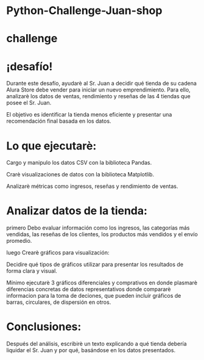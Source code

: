 # Python-Challenge-Juan-shop
# challenge 
# ¡desafío!

Durante este desafío, ayudarè al Sr. Juan a decidir qué tienda de su cadena Alura Store debe vender para iniciar un nuevo emprendimiento. Para ello, analizarè los datos de ventas, rendimiento y reseñas de las 4 tiendas que posee el Sr. Juan. 

El objetivo es identificar la tienda menos eficiente y presentar una recomendación final basada en los datos.

# Lo que ejecutarè:
Cargo y manipulo los datos CSV con la biblioteca Pandas.

Crarè visualizaciones de datos con la biblioteca Matplotlib.

Analizarè métricas como ingresos, reseñas y rendimiento de ventas.

# Analizar datos de la tienda:
primero Debo evaluar información como los ingresos, las categorías más vendidas, las reseñas de los clientes, los productos más vendidos y el envío promedio.

luego Crearè gráficos para visualización:

Decidire qué tipos de gráficos utilizar para presentar los resultados de forma clara y visual.

Mínimo ejecutarè 3 gráficos diferenciales y comprativos en donde plasmarè diferencias concretas de datos representativos donde compararè informacion para la toma de deciones, que pueden incluir gráficos de barras, circulares, de dispersión en otros.

# Conclusiones:
Después del análisis, escribirè un texto explicando a qué tienda debería liquidar el Sr. Juan y por qué, basándose en los datos presentados.
